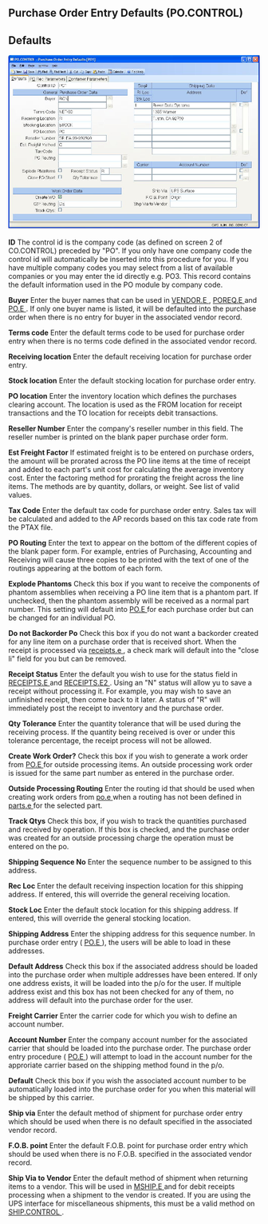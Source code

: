 ##  Purchase Order Entry Defaults (PO.CONTROL)

<PageHeader />

##  Defaults

![](./PO-CONTROL-1.jpg)

**ID** The control id is the company code (as defined on screen 2 of
CO.CONTROL) preceded by "PO". If you only have one company code the control id
will automatically be inserted into this procedure for you. If you have
multiple company codes you may select from a list of available companies or
you may enter the id directly e.g. PO3. This record contains the default
information used in the PO module by company code.  
  
**Buyer** Enter the buyer names that can be used in [ VENDOR.E ](../../../../../../../../../../rover/AP-OVERVIEW/AP-ENTRY/VENDOR-E) , [ POREQ.E ](../../../../../../../../../../rover/AP-OVERVIEW/AP-ENTRY/VENDOR-E/VENDOR-E-1/POREQ-E) and [ PO.E ](../../../../../../../../../../rover/AP-OVERVIEW/AP-ENTRY/AP-E/AP-E-1/CURRENCY-CONTROL/PO-E) . If only one buyer name is listed, it will be defaulted into the purchase order when there is no entry for buyer in the associated vendor record.   
  
**Terms code** Enter the default terms code to be used for purchase order
entry when there is no terms code defined in the associated vendor record.  
  
**Receiving location** Enter the default receiving location for purchase order
entry.  
  
**Stock location** Enter the default stocking location for purchase order
entry.  
  
**PO location** Enter the inventory location which defines the purchases
clearing account. The location is used as the FROM location for receipt
transactions and the TO location for receipts debit transactions.  
  
**Reseller Number** Enter the company's reseller number in this field. The
reseller number is printed on the blank paper purchase order form.  
  
**Est Freight Factor** If estimated freight is to be entered on purchase
orders, the amount will be prorated across the PO line items at the time of
receipt and added to each part's unit cost for calculating the average
inventory cost. Enter the factoring method for prorating the freight across
the line items. The methods are by quantity, dollars, or weight. See list of
valid values.  
  
**Tax Code** Enter the default tax code for purchase order entry. Sales tax
will be calculated and added to the AP records based on this tax code rate
from the PTAX file.  
  
**PO Routing** Enter the text to appear on the bottom of the different copies
of the blank paper form. For example, entries of Purchasing, Accounting and
Receiving will cause three copies to be printed with the text of one of the
routings appearing at the bottom of each form.  
  
**Explode Phantoms** Check this box if you want to receive the components of phantom assemblies when receiving a PO line item that is a phantom part. If unchecked, then the phantom assembly will be received as a normal part number. This setting will default into [ PO.E ](../../../../../../../../../../rover/AP-OVERVIEW/AP-ENTRY/AP-E/AP-E-1/CURRENCY-CONTROL/PO-E) for each purchase order but can be changed for an individual PO.   
  
**Do not Backorder Po** Check this box if you do not want a backorder created for any line item on a purchase order that is received short. When the receipt is processed via [ receipts.e ](receipts-e/README.md) , a check mark will default into the "close li" field for you but can be removed.   
  
**Receipt Status** Enter the default you wish to use for the status field in [ RECEIPTS.E ](../../../../../../../../../../rover/AP-OVERVIEW/AP-ENTRY/AP-E/AP-E-1/MSHIP-E/RECEIPTS-E2/RECEIPTS-E3/RECEIPTS-E) and [ RECEIPTS.E2 ](../../../../../../../../../../rover/AP-OVERVIEW/AP-ENTRY/AP-E/AP-E-1/MSHIP-E/RECEIPTS-E2) . Using an "N" status will allow yu to save a receipt without processing it. For example, you may wish to save an unfinished receipt, then come back to it later. A status of "R" will immediately post the receipt to inventory and the purchase order.   
  
**Qty Tolerance** Enter the quantity tolerance that will be used during the
receiving process. If the quantity being received is over or under this
tolerance percentage, the receipt process will not be allowed.  
  
**Create Work Order?** Check this box if you wish to generate a work order from [ PO.E ](../../../../../../../../../../rover/AP-OVERVIEW/AP-ENTRY/AP-E/AP-E-1/CURRENCY-CONTROL/PO-E) for outside processing items. An outside processing work order is issued for the same part number as entered in the purchase order.   
  
**Outside Processing Routing** Enter the routing id that should be used when creating work orders from [ po.e ](po-e/README.md) when a routing has not been defined in [ parts.e ](parts-e/README.md) for the selected part.   
  
**Track Qtys** Check this box, if you wish to track the quantities purchased
and received by operation. If this box is checked, and the purchase order was
created for an outside processing charge the operation must be entered on the
po.  
  
**Shipping Sequence No** Enter the sequence number to be assigned to this
address.  
  
**Rec Loc** Enter the default receiving inspection location for this shipping
address. If entered, this will override the general receiving location.  
  
**Stock Loc** Enter the default stock location for this shipping address. If
entered, this will override the general stocking location.  
  
**Shipping Address** Enter the shipping address for this sequence number. In purchase order entry ( [ PO.E ](../../../../../../../../../../rover/AP-OVERVIEW/AP-ENTRY/AP-E/AP-E-1/CURRENCY-CONTROL/PO-E) ), the users will be able to load in these addresses.   
  
**Default Address** Check this box if the associated address should be loaded
into the purchase order when multiple addresses have been entered. If only one
address exists, it will be loaded into the p/o for the user. If multiple
address exist and this box has not been checked for any of them, no address
will default into the purchase order for the user.  
  
**Freight Carrier** Enter the carrier code for which you wish to define an
account number.  
  
**Account Number** Enter the company account number for the associated carrier that should be loaded into the purchase order. The purchase order entry procedure ( [ PO.E ](../../../../../../../../../../rover/AP-OVERVIEW/AP-ENTRY/AP-E/AP-E-1/CURRENCY-CONTROL/PO-E) ) will attempt to load in the account number for the approriate carrier based on the shipping method found in the p/o.   
  
**Default** Check this box if you wish the associated account number to be
automatically loaded into the purchase order for you when this material will
be shipped by this carrier.  
  
**Ship via** Enter the default method of shipment for purchase order entry
which should be used when there is no default specified in the associated
vendor record.  
  
**F.O.B. point** Enter the default F.O.B. point for purchase order entry which
should be used when there is no F.O.B. specified in the associated vendor
record.  
  
**Ship Via to Vendor** Enter the default method of shipment when returning items to a vendor. This will be used in [ MSHIP.E ](../../../../../../../../../../rover/AP-OVERVIEW/AP-ENTRY/AP-E/AP-E-1/MSHIP-E) and for debit receipts processing when a shipment to the vendor is created. If you are using the UPS interface for miscellaneous shipments, this must be a valid method on [ SHIP.CONTROL ](../../../../../../../../../../rover/AP-OVERVIEW/AP-ENTRY/AP-E/AP-E-1/MSHIP-E/MSHIP-E-1/SHIP-CONTROL) .   
  
  
<badge text= "Version 8.10.57" vertical="middle" />

<PageFooter />